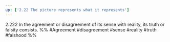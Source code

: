 ```yaml
---
up: ['2.22 The picture represents what it represents']
---
```

2.222 In the agreement or disagreement of its sense with reality, its truth or falsity consists.
%%
#Agreement #disagreement #sense #reality #truth #falshood %%